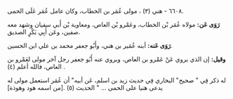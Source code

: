 ٦٦٠٨ - هني (٣) ، مولى عُمَر بن الخطاب، وكان عامل عُمَر عَلَى الحمى.

**رَوَى عَن:** مولاه عُمَر بْن الخطاب، وعَمْرو بْن العاص، ومعاوية بْن أَبي سفيان وشهد معه صفين، وعَن أَبِي بَكْرٍ الصديق.

**رَوَى عَنه:** أبنه عُمَير بن هني، وأَبُو جعفر محمد بن علي ابن الحسين.

**وقيل:** إن الذي يروي عَنْ عَمْرو بن العاص، ويروي عنه أَبُو جعفر رجل آخر مولى لعَمْرو بن العاص، فالله أعلم (٤) .

له ذكر فِي " صحيح" البخاري فِي حديث زيد بن اسلم، عَن أبيه" أن عُمَر استعمل مولى له يدعى هنيا على الحمى ... " الحديث (٥) .[من اسمه هود وهوذة]